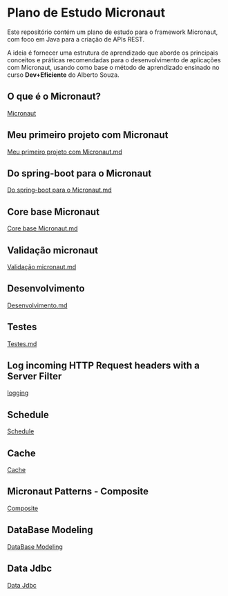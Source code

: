 # Plano de Estudo Micronaut

Este repositório contém um plano de estudo para o framework Micronaut, com foco em Java para a criação de APIs REST.

A ideia é fornecer uma estrutura de aprendizado que aborde os principais conceitos e práticas recomendadas para o desenvolvimento de aplicações com Micronaut, usando como base o método de aprendizado ensinado no curso **Dev+Eficiente** do Alberto Souza.

## O que é o Micronaut?

[Micronaut](Oque_é_o_Micronaut.md)

##  Meu primeiro projeto com Micronaut

[Meu primeiro projeto com Micronaut.md](meu_primeiro_app_micronaut.md)


## Do spring-boot para o Micronaut

[Do spring-boot para o Micronaut.md](spring_boot_to_micronaut.md)

## Core base Micronaut

[Core base Micronaut.md](core_base.md)

## Validação micronaut

[Validação micronaut.md](validação.md)


## Desenvolvimento

[Desenvolvimento.md](desenvolvimento.md)

## Testes

[Testes.md](testing.md)


## Log incoming HTTP Request headers with a Server Filter

[logging](logging.md)

## Schedule

[Schedule](schedule.md)


## Cache

[Cache](cache.md)


## Micronaut Patterns - Composite

[Composite](composite.md)


## DataBase Modeling

[DataBase Modeling](database_modeling.md)


## Data Jdbc

[Data Jdbc](data_jdbc.md)
